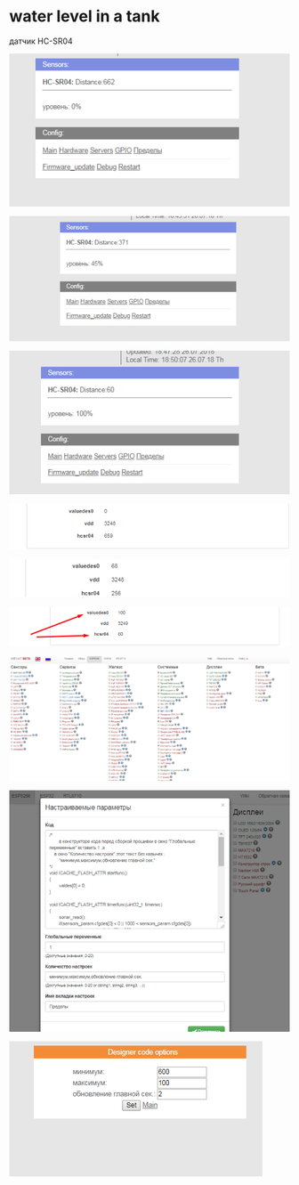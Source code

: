 water level in a tank
=====================



датчик HC-SR04



![water level in a tank](Screenshot_1.png "water level in a tank")



![water level in a tank](Screenshot_2.png "water level in a tank")



![water level in a tank](Screenshot_3.png "water level in a tank")



![water level in a tank](Screenshot_4.png "water level in a tank")



![water level in a tank](Screenshot_5.png "water level in a tank")



![water level in a tank](Screenshot_6.png "water level in a tank")



![water level in a tank](Screenshot_7.png "water level in a tank")



![water level in a tank](Screenshot_8.png "water level in a tank")



![water level in a tank](Screenshot_9.png "water level in a tank")


